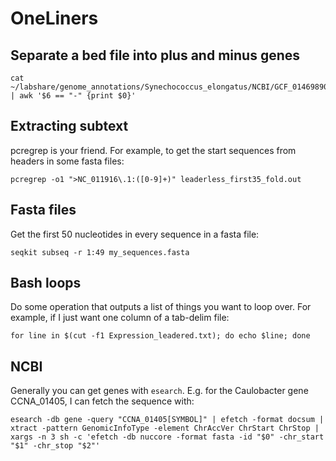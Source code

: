 # OneLiners

## Separate a bed file into plus and minus genes

```
cat ~/labshare/genome_annotations/Synechococcus_elongatus/NCBI/GCF_014698905.1_ASM1469890v1_genomic.bed | awk '$6 == "-" {print $0}'
```

## Extracting subtext

pcregrep is your friend. For example, to get the start sequences from headers in some fasta files:

```
pcregrep -o1 ">NC_011916\.1:([0-9]+)" leaderless_first35_fold.out
```

## Fasta files
Get the first 50 nucleotides in every sequence in a fasta file:

```
seqkit subseq -r 1:49 my_sequences.fasta
```


## Bash loops
Do some operation that outputs a list of things you want to loop over. For example, if I just want one column of a tab-delim file:
```
for line in $(cut -f1 Expression_leadered.txt); do echo $line; done
```

## NCBI
Generally you can get genes with `esearch`. E.g. for the Caulobacter gene CCNA_01405, I can fetch the sequence with:

```
esearch -db gene -query "CCNA_01405[SYMBOL]" | efetch -format docsum | xtract -pattern GenomicInfoType -element ChrAccVer ChrStart ChrStop | xargs -n 3 sh -c 'efetch -db nuccore -format fasta -id "$0" -chr_start "$1" -chr_stop "$2"'
```
